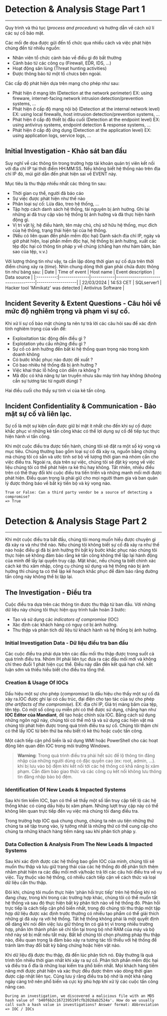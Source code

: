 # Detection & Analysis Stage Part 1
---
Quy trình và thủ tục (_process and procedure_) và hướng dẫn về cách xử lí các sự cố bảo mật.

Các mối đe dọa được gửi đến tổ chức qua nhiều cách và việc phát hiện chúng đến từ nhiều nguồn:
- Nhân viên tổ chức cảnh báo về điều gì đó bất thường
- Cảnh báo từ các công cụ (Firewall, EDR, IDS, ...)
- Hoạt động săn lùng (Threat hunting activities)
- Được thông báo từ một tổ chưcs bên ngoài.

Các cấp độ phát hiện dựa trên mạng cho phép như sau:
- Phát hiện ở mạng lớn (Detection at the network perimeter) EX: using fireware, internet-facing network intrusion detection/prevention systems, ...
- Phát hiện ở cấp độ mạng nội bộ (Detection at the internal network level) EX: using local firewalls, host intrusion detection/prevention systems, ...
- Phát hiện ở cấp độ thiết bị đầu cuối (Detection at the endpoint level) EX: using antivirus systems, endpoint detection & response systems, ...
- Phát hiện ở cấp độ ứng dụng (Detection at the application level) EX: using application logs, service logs, ...

## Initial Investigation - Khảo sát ban đầu
Suy nghĩ về các thông tin trong trường hợp tài khoản quản trị viên kết nối với địa chỉ IP tại thời điểm HH:MM:SS. Nếu không biết hệ thống nào trên địa chỉ IP đó, múi giờ dẫn đến phát hiện sai về EVENT này.

Mục tiêu là thu thập nhiều nhất các thông tin sau:
- Thời gian cụ thể, người đã báo cáo 
- Sự việc được phát hiện như thế nào
- Phân loại sự cố: Lừa đảo, treo hệ thống, ...
- Tập hợp cách danh sách hệ thống, tài nguyên bị ảnh hưởng. Ghi lại những ai đã truy cập vào hệ thống bị ảnh hưởng và đã thực hiện hành động gì.
- Vị trí vật lý, hệ điều hành, tên máy chủ, chủ sở hữu hệ thống, mục đích của hệ thống, trạng thái hiện tại của hệ thống.
- (Nếu có liên quan đến phần mềm độc hại) Danh sách địa chỉ IP, ngày và giờ phát hiện, loại phần mềm độc hại, hệ thống bị ảnh hưởng, xuất các tệp độc hại có thông tin pháp y về chúng (chẳng hạn như hàm băm, bản sao của tệp, v.v.)

Với lượng thông tin như vậy, ta cần lập dòng thời gian sự cố dựa trên thời điểm chúng xảy ra (_time_). Nhìn chung dòng thời gian phải chứa được thông tin như bảng sau: 
|    Date    | Time of event | Host name  | Event description                   | Data source        |
|:----------:|---------------|------------|-------------------------------------|--------------------|
| 22/03/2024 | 14:53 CET     | SQLserver1 | Hacker tool 'Mimikatz' was detected | Antivirus Software |

## Incident Severity & Extent Questions - Câu hỏi về mức độ nghiêm trọng và phạm vi sự cố.
Khi xử lí sự cố bảo mật chúng ta nên tự trả lời các câu hỏi sau để xác định tính nghiêm trọng của vấn đề:
- Exploxitation tác động đến điều gì ?
- Explotation yêu cầu những điều gì ?
- Sự cố có ảnh hưởng đến bất kì hệ thống quan trọng nào trong kinh doanh không
- Có bước khắc phục nào được đề xuất ?
- Có bao nhiêu hệ thống đã bị ảnh hưởng ?
- Việc khai thác lỗ hổng còn diễn ra không ?
- Mã độc có khả năng tự lan truyền nhưu sâu máy tính hay không (khoông cần sự tương tác từ người dùng) ?

Hai điều cuối cho thấy sự tinh vi của kẻ tấn công. 
## Incident Confidentiality & Communication - Bảo mật sự cố và liên lạc.
Sự cố là một sự kiện cần được giữ bí mật ít nhất cho đến khi sự cố được khắc phục vì những kẻ tấn công khác có thể lợi dụng sự cố để tiếp tục thực hiện hành vi tấn công. 

Khi một cuộc điều tra được tiến hành, chúng tôi sẽ đặt ra một số kỳ vọng và mục tiêu. Chúng thường bao gồm loại sự cố đã xảy ra, nguồn bằng chứng mà chúng tôi có sẵn và ước tính sơ bộ về lượng thời gian mà nhóm cần cho việc điều tra. Ngoài ra, dựa trên sự việc, chúng tôi sẽ đặt kỳ vọng về việc liệu chúng tôi có thể phát hiện ra kẻ thù hay không. Tất nhiên, nhiều điều trên có thể thay đổi khi cuộc điều tra tiến triển và những manh mối mới được phát hiện. Điều quan trọng là phải giữ cho mọi người tham gia và ban quản lý được thông báo về bất kỳ tiến bộ và kỳ vọng nào.

```
True or False: Can a third party vendor be a source of detecting a compromise?
=> True
```

# Detection & Analysis Stage Part 2
---
Khi một cuộc điều tra bắt đầu, chúng tôi mong muốn hiểu được chuyện gì đã xảy ra và như thế nào. Nếu chúng tôi không biết sự cố đã xảy ra như thế nào hoặc điều gì đã bị ảnh hưởng thì bất kỳ bước khắc phục nào chúng tôi thực hiện sẽ không đảm bảo rằng kẻ tấn công không thể lặp lại hành động của mình để lấy lại quyền truy cập. Mặt khác, nếu chúng ta biết chính xác cách kẻ thù xâm nhập, công cụ chúng sử dụng và hệ thống nào bị ảnh hưởng thì chúng ta có thể lập kế hoạch khắc phục để đảm bảo rằng đường tấn công này không thể bị lặp lại.

## The Investigation - Điều tra
Cuộc điều tra dựa trên các thông tin được thu thập từ ban đầu. Với những dữ liệu này chúng tôi thực hiện quy trình tuần hoàn 3 bước:
- Tạo và sử dụng các _indicators of compromise_ (IOC)
- Xác định các khách hàng có nguy cơ bị ảnh hưởng.
- Thu thập và phân tích dữ liệu từ khách hành và hệ thống bị ảnh hưởng.

### Initial Investigation Data - Dữ liệu điều tra ban đầu
Các cuộc điều tra phải dựa trên các đầu mối thu thập được trong suốt cả quá trình điều tra. Nhóm IH phải liên tục đưa ra các đầu mối mới và không chỉ theo đuổi 1 phát hiện cục thể. Điều này dẫn đến kết quả hạn chế. kết luận sớm và thiếu hiều biết cho điều tra tổng thể.
### Creation & Usage Of IOCs
Dấu hiệu một sự cho phép (_compromise_) là dấu hiệu cho thấy một sự cố đã xảy ra.IOC được ghi lại có cấu trúc, đại điện cho tạo tác của sự cho phép (_the artifacts of the compromise_). EX: địa chỉ IP, Giá trị mảng băm của tệp, tên tệp. Có một số công cụ miễn phí có thể được sử dụng, chẳng hạn như **IOC Editor của Mandiant**, để tạo hoặc chỉnh sửa IOC. Bằng cách sử dụng những ngôn ngữ này, chúng tôi có thể mô tả và sử dụng các hiện vật mà chúng tôi phát hiện được trong quá trình điều tra sự cố. Chúng tôi thậm chí có thể lấy IOC từ bên thứ ba nếu biết rõ kẻ thù hoặc cuộc tấn công.


Một cách tiếp cận phổ biến là sử dụng WMI hoặc PowerShell cho các hoạt động liên quan đến IOC trong môi trường Windows.

>**Warning**: Trong quá trình điều tra phải hết sức để lộ thông tin đăng nhập của những người dùng có đặc quyền cao (ex: root, admin, ...). khi bị lưu vào bộ đệm khi kết nối tới các hệ thống có khẳ năng bị xâm phạm. Cần đảm bảo giao thức và các công cụ kết nối không lưu thông tin đăng nhập bào bộ đệm.

### Identification Of New Leads & Impacted Systems
Sau khi tìm kiếm IOC, bạn có thể sẽ thấy một số lần truy cập tiết lộ các hệ thống khác có cùng dấu hiệu bị xâm phạm. Những lượt truy cập này có thể không liên quan trực tiếp đến vụ việc mà chúng tôi đang điều tra. 


Trong trường hợp IOC quá chung chung, chúng ta nên ưu tiên những thứ chúng ta sẽ tập trung vào, lý tưởng nhất là những thứ có thể cung cấp cho chúng ta những khách hàng tiềm năng sau khi phân tích pháp y.

### Data Collection & Analysis From The New Leads & Impacted Systems 

Sau khi xác định được các hệ thống bao gồm IOC của mình, chúng tôi sẽ muốn thu thập và lưu giữ trạng thái của các hệ thống đó để phân tích thêm nhằm phát hiện ra các đầu mối mới và/hoặc trả lời các câu hỏi điều tra về vụ việc. Tùy thuộc vào hệ thống, có nhiều cách tiếp cận về cách thức và loại dữ liệu cần thu thập. 

Đôi khi, chúng tôi muốn thực hiện 'phản hồi trực tiếp' trên hệ thống khi nó đang chạy, trong khi trong các trường hợp khác, chúng tôi có thể muốn tắt hệ thống và sau đó thực hiện bất kỳ phân tích nào về hệ thống đó. Phản hồi trực tiếp là cách tiếp cận phổ biến nhất, trong đó chúng tôi thu thập một tập hợp dữ liệu được xác định trước thường có nhiều tạo phẩm có thể giải thích những gì đã xảy ra với hệ thống. Tắt hệ thống không phải là một quyết định dễ dàng khi nói đến việc lưu giữ thông tin có giá trị vì trong nhiều trường hợp, phần lớn thành phần sẽ chỉ tồn tại trong bộ nhớ RAM của máy và bộ nhớ này sẽ bị mất nếu tắt máy. Bất kể chúng tôi chọn phương pháp thu thập nào, điều quan trọng là đảm bảo xảy ra tương tác tối thiểu với hệ thống để tránh làm thay đổi bất kỳ bằng chứng hoặc hiện vật nào.

Khi dữ liệu đã được thu thập, đã đến lúc phân tích nó. Đây thường là quá trình tốn nhiều thời gian nhất khi xảy ra sự cố. Phân tích phần mềm độc hại và điều tra ổ đĩa là những loại kiểm tra phổ biến nhất. Mọi khách hàng tiềm năng mới được phát hiện và xác thực đều được thêm vào dòng thời gian được cập nhật liên tục. Cũng lưu ý rằng điều tra bộ nhớ là một khả năng ngày càng trở nên phổ biến và cực kỳ phù hợp khi xử lý các cuộc tấn công nâng cao.


```
During an investigation, we discovered a malicious file with an MD5 hash value of 'b40f6b2c167239519fcfb2028ab2524a'. How do we usually call such a hash value in investigations? Answer format: Abbreviation
=> IOC / IOCs
```